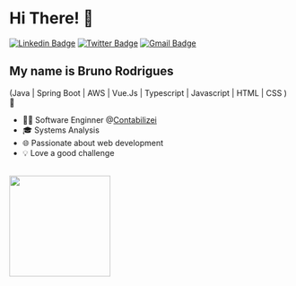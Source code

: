 # Hi There! 👋

[![Linkedin Badge](https://img.shields.io/badge/-LinkedIn-blue?style=flat-square&logo=Linkedin&logoColor=white&link=https://www.linkedin.com/in/fagnerpsantos/)](https://www.linkedin.com/in/bruno-rodrigues-7b7ba7154/)
[![Twitter Badge](https://img.shields.io/badge/-Twitter-1ca0f1?style=flat-square&labelColor=1ca0f1&logo=twitter&logoColor=white&link=https://twitter.com/fagnerpsantos)](https://twitter.com/BRodriiguess_)
[![Gmail Badge](https://img.shields.io/badge/-brunoroliveiira@gmail.com-6633cc?style=flat-square&logo=Gmail&logoColor=white&link=mailto:brunoroliveiira@gmail.com)](mailto:brunoroliveiira@gmail.com)

## My name is Bruno Rodrigues
(Java | Spring Boot | AWS | Vue.Js | Typescript | Javascript | HTML | CSS ) 🚀
- 👩‍💻 Software Enginner @[Contabilizei](https://www.contabilizei.com.br/)
- 🎓 Systems Analysis
- 🌐 Passionate about web development
- 💡 Love a good challenge
 
<div>
<br>
<a href="https://github.com/brunor31">
<img height="180em" src="https://github-readme-stats.vercel.app/api?username=brunor31&show_icons=true&theme=dracula&include_all_commits=true&count_private=true"/>
</div>
  
 
